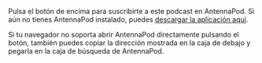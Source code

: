 Pulsa el botón de encima para suscribirte a este podcast en AntennaPod. Si aún no
tienes AntennaPod instalado, puedes [descargar la aplicación aquí](/download).

Si tu navegador no soporta abrir AntennaPod directamente pulsando el botón,
también puedes copiar la dirección mostrada en la caja de debajo y pegarla en la
caja de búsqueda de AntennaPod.
